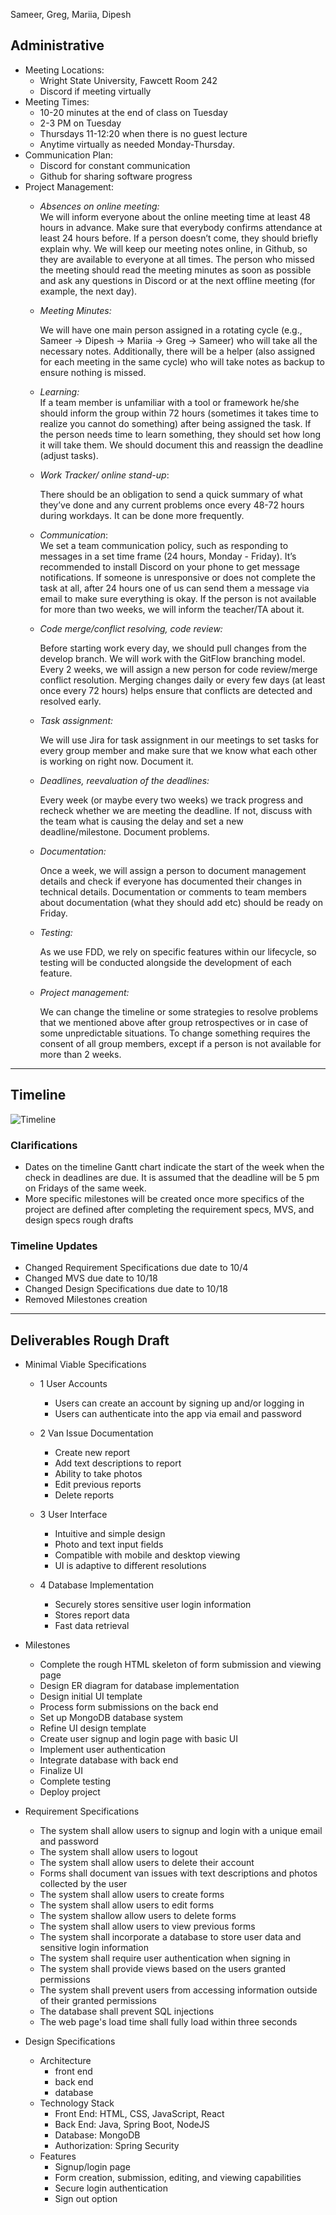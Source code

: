 Sameer, Greg, Mariia, Dipesh 

## Administrative

* Meeting Locations:   
  * Wright State University, Fawcett Room 242  
  * Discord if meeting virtually  
* Meeting Times:  
  * 10-20 minutes at the end of class on Tuesday
  * 2-3 PM on Tuesday 
  * Thursdays 11-12:20 when there is no guest lecture  
  * Anytime virtually as needed Monday-Thursday.  
* Communication Plan:  
  * Discord for constant communication  
  * Github for sharing software progress  
* Project Management:  
  * *Absences on online meeting:*  
    We will inform everyone about the online meeting time at least 48 hours in advance. Make sure that everybody confirms attendance at least 24 hours before. If a person doesn’t come, they should briefly explain why. We will keep our meeting notes online, in Github, so they are available to everyone at all times. The person who missed the meeting should read the meeting minutes as soon as possible and ask any questions in Discord or at the next offline meeting (for example, the next day).  
  * *Meeting Minutes:*

    We will have one main person assigned  in a rotating cycle (e.g., Sameer \-\> Dipesh \-\> Mariia \-\> Greg \-\> Sameer) who will take all the necessary notes. Additionally, there will be a helper (also assigned for each meeting in the same cycle) who will take notes as backup to ensure nothing is missed.

  * *Learning:*  
    If a team member is unfamiliar with a tool or framework he/she should inform the group within 72 hours (sometimes it takes time to realize you cannot do something) after being assigned the task. If the person needs time to learn something, they should set how long it will take them. We should document this and reassign the deadline (adjust tasks).  
  * *Work Tracker/ online stand-up*:

    There should be an obligation to send a quick summary of what they’ve done and any current problems once every 48-72 hours during workdays. It can be done more frequently. 

  * *Communication*:  
    We set a team communication policy, such as responding to messages in a set time frame (24 hours, Monday \- Friday). It’s recommended to install Discord on your phone to get message notifications. If someone is unresponsive or does not complete the task at all, after 24 hours one of us can send them a message via email to make sure everything is okay. If the person is not available for more than two weeks, we will inform the teacher/TA about it.  
  * *Code merge/conflict resolving, code review:*

    Before starting work every day, we should pull changes from the develop branch. We will work with the GitFlow branching model. Every 2 weeks, we will assign a new person for code review/merge conflict resolution. Merging changes daily or every few days (at least once every 72 hours) helps ensure that conflicts are detected and resolved early.

  * *Task assignment:* 

    We will use Jira for task assignment in our meetings to set tasks for every group member and make sure that we know what each other is working on right now. Document it.

  * *Deadlines, reevaluation of the deadlines:* 

    Every week (or maybe every two weeks) we track progress and recheck whether we are meeting the deadline. If not, discuss with the team what is causing the delay and set a new deadline/milestone. Document problems.

  * *Documentation:* 

    Once a week, we will assign a person to document management details and check if everyone has documented their changes in technical details. Documentation or comments to team members about documentation (what they should add etc) should be ready on Friday. 

  * *Testing:* 

    As we use FDD, we rely on specific features within our lifecycle, so testing will be conducted alongside the development of each feature.

  * *Project management:* 

    We can change the timeline or some strategies to resolve problems that we mentioned above after group retrospectives or in case of some unpredictable situations. To change something requires the consent of all group members, except if a person is not available for more than 2 weeks.

---
## Timeline
![Timeline](https://github.com/user-attachments/assets/95a7fa07-e4bb-46af-8ea6-e12f6bb10e9c)

### Clarifications
 - Dates on the timeline Gantt chart indicate the start of the week when the check in deadlines are due. It is assumed that the deadline will be 5 pm on Fridays of the same week.
 - More specific milestones will be created once more specifics of the project are defined after completing the requirement specs, MVS, and design specs rough drafts

### Timeline Updates
 - Changed Requirement Specifications due date to 10/4
 - Changed MVS due date to 10/18
 - Changed Design Specifications due date to 10/18
 - Removed Milestones creation
---

## Deliverables Rough Draft

* Minimal Viable Specifications
  * 1 User Accounts
	  *  Users can create an account by signing up and/or logging in
	  *  Users can authenticate into the app via email and password

  * 2 Van Issue Documentation
    * Create new report
    * Add text descriptions to report
    * Ability to take photos
    * Edit previous reports
    * Delete reports

  * 3 User Interface
    * Intuitive and simple design
    * Photo and text input fields
    * Compatible with mobile and desktop viewing
    * UI is adaptive to different resolutions

  * 4 Database Implementation
    * Securely stores sensitive user login information
    * Stores report data
    * Fast data retrieval

* Milestones
  * Complete the rough HTML skeleton of form submission and viewing page
  * Design ER diagram for database implementation
  * Design initial UI template
  * Process form submissions on the back end
  * Set up MongoDB database system
  * Refine UI design template
  * Create user signup and login page with basic UI
  * Implement user authentication
  * Integrate database with back end
  * Finalize UI
  * Complete testing
  * Deploy project

* Requirement Specifications
  * The system shall allow users to signup and login with a unique email and password
  * The system shall allow users to logout
  * The system shall allow users to delete their account
  * Forms shall document van issues with text descriptions and photos collected by the user
  * The system shall allow users to create forms
  * The system shall allow users to edit forms
  * The system shallow allow users to delete forms
  * The system shall allow users to view previous forms
  * The system shall incorporate a database to store user data and sensitive login information
  * The system shall require user authentication when signing in
  * The system shall provide views based on the users granted permissions
  * The system shall prevent users from accessing information outside of their granted permissions
  * The database shall prevent SQL injections
  * The web page's load time shall fully load within three seconds
* Design Specifications
  * Architecture
    * front end
    * back end
    * database
  * Technology Stack
    * Front End: HTML, CSS, JavaScript, React
    * Back End: Java, Spring Boot, NodeJS
    * Database: MongoDB
    * Authorization: Spring Security
  * Features
    * Signup/login page
    * Form creation, submission, editing, and viewing capabilities
    * Secure login authentication
    * Sign out option


